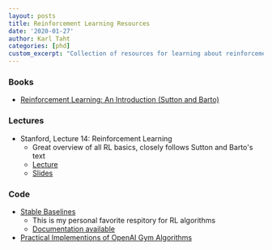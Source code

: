 ```yaml
---
layout: posts
title: Reinforcement Learning Resources
date: '2020-01-27'
author: Karl Taht
categories: [phd]
custom_excerpt: "Collection of resources for learning about reinforcement learning"
---
```


### Books
* [Reinforcement Learning: An Introduction (Sutton and Barto)](https://web.stanford.edu/class/psych209/Readings/SuttonBartoIPRLBook2ndEd.pdf)

### Lectures
* Stanford, Lecture 14: Reinforcement Learning
  * Great overview of all RL basics, closely follows Sutton and Barto's text
  * [Lecture](https://www.youtube.com/watch?v=lvoHnicueoE)
  * [Slides](http://cs231n.stanford.edu/slides/2017/cs231n_2017_lecture14.pdf)

### Code
* [Stable Baselines](https://github.com/hill-a/stable-baselines)
  * This is my personal favorite respitory for RL algorithms
  * [Documentation available](https://stable-baselines.readthedocs.io/en/master/)
* [Practical Implementions of OpenAI Gym Algorithms](https://github.com/rlcode/reinforcement-learning)